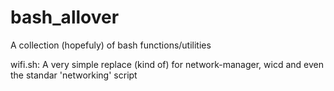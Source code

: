 # bash_allover
A collection (hopefuly) of bash functions/utilities

wifi.sh:
  A very simple replace (kind of) for network-manager, wicd and even the standar 'networking' script

